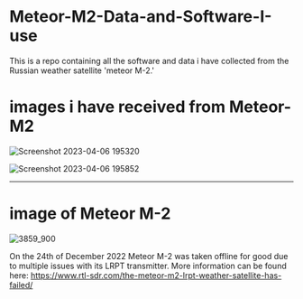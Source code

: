 # Meteor-M2-Data-and-Software-I-use
This is a repo containing all the software and data i have collected from the Russian weather satellite 'meteor M-2.'

# images i have received from Meteor-M2

![Screenshot 2023-04-06 195320](https://user-images.githubusercontent.com/35628281/230469462-e7df274d-365d-4da7-a859-0d4cef8e4676.png)

![Screenshot 2023-04-06 195852](https://user-images.githubusercontent.com/35628281/230470664-9bfc0365-b952-4231-818d-42c11c0d0667.png)

<hr>

# image of Meteor M-2

![3859_900](https://user-images.githubusercontent.com/35628281/230502498-c61d4fff-b2fe-455b-bc6a-9588d962404f.jpg)

On the 24th of December 2022 Meteor M-2 was taken offline for good due to multiple issues with its LRPT transmitter.
More information can be found here: https://www.rtl-sdr.com/the-meteor-m2-lrpt-weather-satellite-has-failed/
